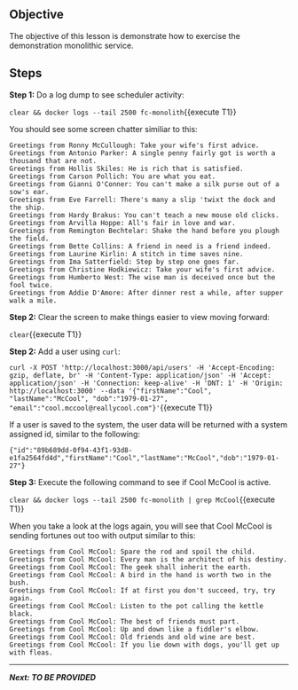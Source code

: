 ## Objective
The objective of this lesson is demonstrate how to exercise the demonstration monolithic service.

## Steps

**Step 1:** Do a log dump to see scheduler activity:

`clear && docker logs --tail 2500 fc-monolith`{{execute T1}}

You should see some screen chatter similiar to this:

```
Greetings from Ronny McCullough: Take your wife's first advice.
Greetings from Antonio Parker: A single penny fairly got is worth a thousand that are not.
Greetings from Hollis Skiles: He is rich that is satisfied.
Greetings from Carson Pollich: You are what you eat.
Greetings from Gianni O'Conner: You can't make a silk purse out of a sow's ear.
Greetings from Eve Farrell: There's many a slip 'twixt the dock and the ship.
Greetings from Hardy Brakus: You can't teach a new mouse old clicks.
Greetings from Arvilla Hoppe: All's fair in love and war.
Greetings from Remington Bechtelar: Shake the hand before you plough the field.
Greetings from Bette Collins: A friend in need is a friend indeed.
Greetings from Laurine Kirlin: A stitch in time saves nine.
Greetings from Ima Satterfield: Step by step one goes far.
Greetings from Christine Hodkiewicz: Take your wife's first advice.
Greetings from Humberto West: The wise man is deceived once but the fool twice.
Greetings from Addie D'Amore: After dinner rest a while, after supper walk a mile.

```

**Step 2:** Clear the screen to make things easier to view moving forward:

`clear`{{execute T1}}

**Step 2:** Add a user using `curl`:

`curl -X POST 'http://localhost:3000/api/users' -H 'Accept-Encoding: gzip, deflate, br' -H 'Content-Type: application/json' -H 'Accept: application/json' -H 'Connection: keep-alive' -H 'DNT: 1' -H 'Origin: http://localhost:3000' --data '{"firstName":"Cool", "lastName":"McCool", "dob":"1979-01-27", "email":"cool.mccool@reallycool.com"}'`{{execute T1}}

If a user is saved to the system, the user data will be returned with a system assigned id, similar to the following:

```
{"id":"89b689dd-0f94-43f1-93d8-e1fa2564fd4d","firstName":"Cool","lastName":"McCool","dob":"1979-01-27"}

```

**Step 3:** Execute the following command to see if Cool McCool is active.

`clear && docker logs --tail 2500 fc-monolith | grep McCool`{{execute T1}}

When you take a look at the logs again, you will see that Cool McCool is sending fortunes out too with output similar to this:

```
Greetings from Cool McCool: Spare the rod and spoil the child.
Greetings from Cool McCool: Every man is the architect of his destiny.
Greetings from Cool McCool: The geek shall inherit the earth.
Greetings from Cool McCool: A bird in the hand is worth two in the bush.
Greetings from Cool McCool: If at first you don't succeed, try, try again.
Greetings from Cool McCool: Listen to the pot calling the kettle black.
Greetings from Cool McCool: The best of friends must part.
Greetings from Cool McCool: Up and down like a fiddler's elbow.
Greetings from Cool McCool: Old friends and old wine are best.
Greetings from Cool McCool: If you lie down with dogs, you'll get up with fleas.

```

---

***Next: TO BE PROVIDED***